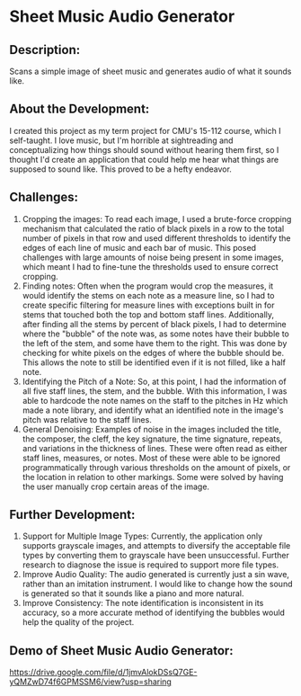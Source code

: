 # Sheet Music Audio Generator

## Description: 
Scans a simple image of sheet music and generates audio of what it sounds like.

## About the Development:
I created this project as my term project for CMU's 15-112 course, which I self-taught. I love music, but I'm horrible at sightreading and conceptualizing how things should sound without hearing them first, so I thought I'd create an application that could help me hear what things are supposed to sound like. This proved to be a hefty endeavor.

## Challenges:
1. Cropping the images: To read each image, I used a brute-force cropping mechanism that calculated the ratio of black pixels in a row to the total number of pixels in that row and used different thresholds to identify the edges of each line of music and each bar of music. This posed challenges with large amounts of noise being present in some images, which meant I had to fine-tune the thresholds used to ensure correct cropping.
2. Finding notes: Often when the program would crop the measures, it would identify the stems on each note as a measure line, so I had to create specific filtering for measure lines with exceptions built in for stems that touched both the top and bottom staff lines. Additionally, after finding all the stems by percent of black pixels, I had to determine where the "bubble" of the note was, as some notes have their bubble to the left of the stem, and some have them to the right. This was done by checking for white pixels on the edges of where the bubble should be. This allows the note to still be identified even if it is not filled, like a half note.
3. Identifying the Pitch of a Note: So, at this point, I had the information of all five staff lines, the stem, and the bubble. With this information, I was able to hardcode the note names on the staff to the pitches in Hz which made a note library, and identify what an identified note in the image's pitch was relative to the staff lines.
4. General Denoising: Examples of noise in the images included the title, the composer, the cleff, the key signature, the time signature, repeats, and variations in the thickness of lines. These were often read as either staff lines, measures, or notes. Most of these were able to be ignored programmatically through various thresholds on the amount of pixels, or the location in relation to other markings. Some were solved by having the user manually crop certain areas of the image.

## Further Development:
1. Support for Multiple Image Types: Currently, the application only supports grayscale images, and attempts to diversify the acceptable file types by converting them to grayscale have been unsuccessful. Further research to diagnose the issue is required to support more file types. 
2. Improve Audio Quality: The audio generated is currently just a sin wave, rather than an imitation instrument. I would like to change how the sound is generated so that it sounds like a piano and more natural. 
3. Improve Consistency: The note identification is inconsistent in its accuracy, so a more accurate method of identifying the bubbles would help the quality of the project.

## Demo of Sheet Music Audio Generator: 
https://drive.google.com/file/d/1jmvAlokDSsQ7GE-yQMZwD74f6GPMSSM6/view?usp=sharing
